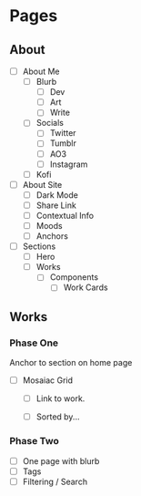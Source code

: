 # Pages


## About 

- [ ] About Me
  - [ ] Blurb
    - [ ] Dev
    - [ ] Art
    - [ ] Write
  - [ ] Socials
    - [ ] Twitter
    - [ ] Tumblr
    - [ ] AO3
    - [ ] Instagram
  - [ ] Kofi
- [ ] About Site
  - [ ] Dark Mode
  - [ ] Share Link
  - [ ] Contextual Info
  - [ ] Moods
  - [ ] Anchors
- [ ] Sections
  - [ ] Hero
  - [ ] Works
    - [ ] Components
      - [ ] Work Cards

## Works

### Phase One

Anchor to section on home page

- [ ] Mosaiac Grid
  - [ ] Link to work.
  - [ ] Sorted by...


### Phase Two

- [ ] One page with blurb
- [ ] Tags
- [ ] Filtering / Search